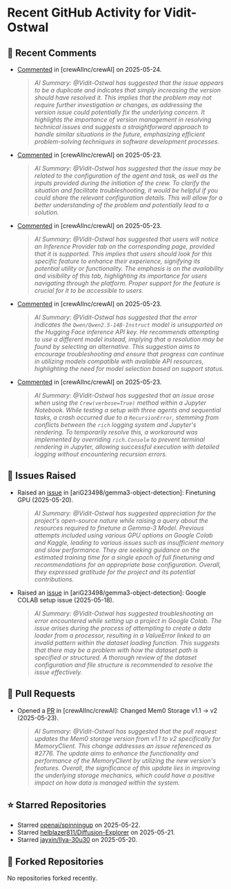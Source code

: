 # Recent GitHub Activity for Vidit-Ostwal

## 💬 Recent Comments
- [Commented](https://github.com/crewAIInc/crewAI/issues/2857#issuecomment-2906434291) in [crewAIInc/crewAI] on 2025-05-24.
  > *AI Summary: @Vidit-Ostwal has suggested that the issue appears to be a duplicate and indicates that simply increasing the version should have resolved it. This implies that the problem may not require further investigation or changes, as addressing the version issue could potentially fix the underlying concern. It highlights the importance of version management in resolving technical issues and suggests a straightforward approach to handle similar situations in the future, emphasizing efficient problem-solving techniques in software development processes.*
- [Commented](https://github.com/crewAIInc/crewAI/issues/2896#issuecomment-2905421497) in [crewAIInc/crewAI] on 2025-05-23.
  > *AI Summary: @Vidit-Ostwal has suggested that the issue may be related to the configuration of the agent and task, as well as the inputs provided during the initiation of the crew. To clarify the situation and facilitate troubleshooting, it would be helpful if you could share the relevant configuration details. This will allow for a better understanding of the problem and potentially lead to a solution.*
- [Commented](https://github.com/crewAIInc/crewAI/issues/2882#issuecomment-2904595059) in [crewAIInc/crewAI] on 2025-05-23.
  > *AI Summary: @Vidit-Ostwal has suggested that users will notice an Inference Provider tab on the corresponding page, provided that it is supported. This implies that users should look for this specific feature to enhance their experience, signifying its potential utility or functionality. The emphasis is on the availability and visibility of this tab, highlighting its importance for users navigating through the platform. Proper support for the feature is crucial for it to be accessible to users.*
- [Commented](https://github.com/crewAIInc/crewAI/issues/2882#issuecomment-2904591296) in [crewAIInc/crewAI] on 2025-05-23.
  > *AI Summary: @Vidit-Ostwal has suggested that the error indicates the `Qwen/Qwen2.5-14B-Instruct` model is unsupported on the Hugging Face inference API key. He recommends attempting to use a different model instead, implying that a resolution may be found by selecting an alternative. This suggestion aims to encourage troubleshooting and ensure that progress can continue in utilizing models compatible with available API resources, highlighting the need for model selection based on support status.*
- [Commented](https://github.com/crewAIInc/crewAI/issues/2881#issuecomment-2904531763) in [crewAIInc/crewAI] on 2025-05-23.
  > *AI Summary: @Vidit-Ostwal has suggested that an issue arose when using the `Crew(verbose=True)` method within a Jupyter Notebook. While testing a setup with three agents and sequential tasks, a crash occurred due to a `RecursionError`, stemming from conflicts between the `rich` logging system and Jupyter's rendering. To temporarily resolve this, a workaround was implemented by overriding `rich.Console` to prevent terminal rendering in Jupyter, allowing successful execution with detailed logging without encountering recursion errors.*

## 🐛 Issues Raised
- Raised an [issue](https://github.com/ariG23498/gemma3-object-detection/issues/9) in [ariG23498/gemma3-object-detection]: Finetuning GPU (2025-05-20).
  > *AI Summary: @Vidit-Ostwal has suggested appreciation for the project's open-source nature while raising a query about the resources required to finetune a Gemma-3 Model. Previous attempts included using various GPU options on Google Colab and Kaggle, leading to various issues such as insufficient memory and slow performance. They are seeking guidance on the estimated training time for a single epoch of full finetuning and recommendations for an appropriate base configuration. Overall, they expressed gratitude for the project and its potential contributions.*
- Raised an [issue](https://github.com/ariG23498/gemma3-object-detection/issues/8) in [ariG23498/gemma3-object-detection]: Google COLAB setup issue (2025-05-18).
  > *AI Summary: @Vidit-Ostwal has suggested troubleshooting an error encountered while setting up a project in Google Colab. The issue arises during the process of attempting to create a data loader from a processor, resulting in a ValueError linked to an invalid pattern within the dataset loading function. This suggests that there may be a problem with how the dataset path is specified or structured. A thorough review of the dataset configuration and file structure is recommended to resolve the issue effectively.*

## 🚀 Pull Requests
- Opened a [PR](https://github.com/crewAIInc/crewAI/pull/2893) in [crewAIInc/crewAI]: Changed Mem0 Storage v1.1 -> v2 (2025-05-23).
  > *AI Summary: @Vidit-Ostwal has suggested that the pull request updates the Mem0 storage version from v1.1 to v2 specifically for MemoryClient. This change addresses an issue referenced as #2776. The update aims to enhance the functionality and performance of the MemoryClient by utilizing the new version's features. Overall, the significance of this update lies in improving the underlying storage mechanics, which could have a positive impact on how data is managed within the system.*

## ⭐ Starred Repositories
- Starred [openai/spinningup](https://github.com/openai/spinningup) on 2025-05-22.
- Starred [helblazer811/Diffusion-Explorer](https://github.com/helblazer811/Diffusion-Explorer) on 2025-05-21.
- Starred [jayxin/Ilya-30u30](https://github.com/jayxin/Ilya-30u30) on 2025-05-20.

## 🍴 Forked Repositories
No repositories forked recently.
